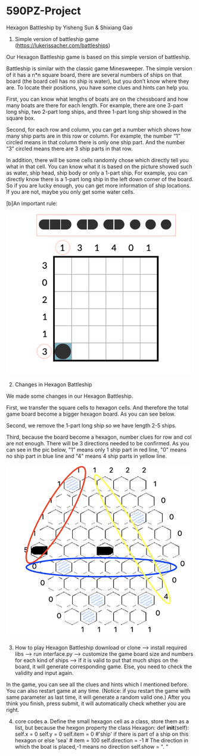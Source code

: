 # 590PZ-Project
Hexagon Battleship by Yisheng Sun & Shixiang Gao

1.	Simple version of battleship game (https://lukerissacher.com/battleships)

Our Hexagon Battleship game is based on this simple version of battleship.

Battleship is similar with the classic game Minesweeper. The simple version of it has a n*n square board, there are several numbers of ships on that board (the board cell has no ship is water), but you don’t know where they are. To locate their positions, you have some clues and hints can help you. 

First, you can know what lengths of boats are on the chessboard and how many boats are there for each length. For example, there are one 3-part long ship, two 2-part long ships, and three 1-part long ship showed in the square box.

Second, for each row and column, you can get a number which shows how many ship parts are in this row or column. For example, the number “1” circled means in that column there is only one ship part. And the number “3” circled means there are 3 ship parts in that row. 

In addition, there will be some cells randomly chose which directly tell you what in that cell. You can know what it is based on the picture showed such as water, ship head, ship body or only a 1-part ship. For example, you can directly know there is a 1-part long ship in the left down corner of the board. So if you are lucky enough, you can get more information of ship locations. If you are not, maybe you only get some water cells.

[b]An important rule: 
 
![ad](https://github.com/YishengSun/590PZ-Project/blob/master/example1.png)

2. Changes in Hexagon Battleship 

We made some changes in our Hexagon Battleship. 

First, we transfer the square cells to hexagon cells. And therefore the total game board become a bigger hexagon board. As you can see below. 

Second, we remove the 1-part long ship so we have length 2-5 ships. 

Third, because the board become a hexagon, number clues for row and col are not enough. There will be 3 directions needed to be confirmed. As you can see in the pic below, "1" means only 1 ship part in red line, "0" means no ship part in blue line and "4" means 4 ship parts in yellow line. 

![ad](https://github.com/YishengSun/590PZ-Project/blob/master/example2.png)

3. How to play Hexagon Battleship 
download or clone --> install required libs --> run interface.py --> customize the game board size and numbers for each kind of ships --> If it is valid to put that much ships on the board, it will generate corresponding game. Else, you need to check the validity and input again. 

In the game, you can see all the clues and hints which I mentioned before. You can also restart game at any time. (Notice: if you restart the game with same parameter as last time, it will generate a random valid one.) After you think you finish, press submit, it will automatically check whether you are right. 

4. core codes
a. Define the small hexagon cell as a class, store them as a list, but because the hexgon property the 
class Hexagon:
    def __init__(self):
        self.x = 0
        self.y = 0
        self.item = 0  #'ship' if there is part of a ship on this hexagon or else 'sea'
        # item = 100
        self.direction = -1  # The direction in which the boat is placed,-1 means no direction
        self.show = ". "
   
